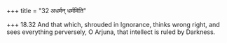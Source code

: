 +++
title = "32 अधर्मन् धर्ममिति"

+++
18.32 And that which, shrouded in Ignorance, thinks wrong right, and
sees everything perversely, O Arjuna, that intellect is ruled by
Darkness.
